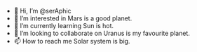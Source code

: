 - 👋 Hi, I’m @serAphic
- 👀 I’m interested in Mars is a good planet.
- 🌱 I’m currently learning Sun is hot.
- 💞️ I’m looking to collaborate on Uranus is my favourite planet.
- 📫 How to reach me Solar system is big. 

<!---
Iam-Zer0/Iam-Zer0 is a ✨ special ✨ repository because its `README.md` (this file) appears on your GitHub profile.
You can click the Preview link to take a look at your changes.
--->
